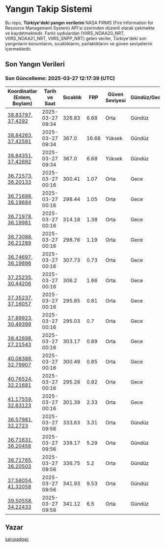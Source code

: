 # Yangın Takip Sistemi

Bu repo, **Türkiye'deki yangın verilerini** NASA FIRMS (Fire Information for Resource Management System) API'si üzerinden düzenli olarak çekmekte ve kaydetmektedir. Farklı uydulardan (VIIRS_NOAA20_NRT, VIIRS_NOAA21_NRT, VIIRS_SNPP_NRT) gelen veriler, Türkiye'deki son yangınların konumlarını, sıcaklıklarını, parlaklıklarını ve güven seviyelerini içermektedir.

## Son Yangın Verileri
### Son Güncelleme: 2025-03-27 12:17:39 (UTC)

| Koordinatlar (Enlem, Boylam) | Tarih ve Saat | Sıcaklık | FRP | Güven Seviyesi | Gündüz/Gece |
|-----------------------------|----------------|----------|-----|----------------|-------------|
| [38.83797, 37.4292](https://www.google.com/maps?q=38.83797,37.4292) | 2025-03-27 09:34 | 326.83 | 6.68 | Orta | Gündüz |
| [38.84263, 37.42591](https://www.google.com/maps?q=38.84263,37.42591) | 2025-03-27 09:34 | 367.0 | 16.68 | Yüksek | Gündüz |
| [38.84351, 37.42692](https://www.google.com/maps?q=38.84351,37.42692) | 2025-03-27 09:34 | 367.0 | 6.68 | Yüksek | Gündüz |
| [36.71573, 36.20133](https://www.google.com/maps?q=36.71573,36.20133) | 2025-03-27 00:16 | 300.41 | 1.07 | Orta | Gece |
| [36.71698, 36.19684](https://www.google.com/maps?q=36.71698,36.19684) | 2025-03-27 00:16 | 298.44 | 1.05 | Orta | Gece |
| [36.71978, 36.19981](https://www.google.com/maps?q=36.71978,36.19981) | 2025-03-27 00:16 | 314.18 | 1.38 | Orta | Gece |
| [36.73088, 36.21289](https://www.google.com/maps?q=36.73088,36.21289) | 2025-03-27 00:16 | 298.76 | 1.19 | Orta | Gece |
| [36.74697, 36.19896](https://www.google.com/maps?q=36.74697,36.19896) | 2025-03-27 00:16 | 307.73 | 0.73 | Orta | Gece |
| [37.25235, 30.44206](https://www.google.com/maps?q=37.25235,30.44206) | 2025-03-27 00:16 | 306.2 | 1.66 | Orta | Gece |
| [37.35237, 37.16057](https://www.google.com/maps?q=37.35237,37.16057) | 2025-03-27 00:16 | 295.85 | 0.81 | Orta | Gece |
| [37.89923, 30.49399](https://www.google.com/maps?q=37.89923,30.49399) | 2025-03-27 00:16 | 295.03 | 0.7 | Orta | Gece |
| [38.42698, 27.21543](https://www.google.com/maps?q=38.42698,27.21543) | 2025-03-27 00:16 | 303.17 | 0.89 | Orta | Gece |
| [40.08388, 32.79907](https://www.google.com/maps?q=40.08388,32.79907) | 2025-03-27 00:16 | 300.49 | 0.85 | Orta | Gece |
| [40.76524, 32.21681](https://www.google.com/maps?q=40.76524,32.21681) | 2025-03-27 00:16 | 295.28 | 0.82 | Orta | Gece |
| [41.17559, 32.63123](https://www.google.com/maps?q=41.17559,32.63123) | 2025-03-27 00:16 | 301.39 | 2.33 | Orta | Gece |
| [36.57981, 32.2723](https://www.google.com/maps?q=36.57981,32.2723) | 2025-03-27 09:56 | 333.63 | 3.31 | Orta | Gündüz |
| [36.71631, 36.20456](https://www.google.com/maps?q=36.71631,36.20456) | 2025-03-27 09:56 | 338.17 | 5.29 | Orta | Gündüz |
| [36.71765, 36.20503](https://www.google.com/maps?q=36.71765,36.20503) | 2025-03-27 09:56 | 336.75 | 5.2 | Orta | Gündüz |
| [37.58054, 41.32058](https://www.google.com/maps?q=37.58054,41.32058) | 2025-03-27 09:56 | 341.93 | 9.53 | Orta | Gündüz |
| [39.50558, 34.22433](https://www.google.com/maps?q=39.50558,34.22433) | 2025-03-27 09:58 | 341.12 | 6.5 | Orta | Gündüz |

## Yazar

[sarusadgac](https://x.com/sarusadgac)
